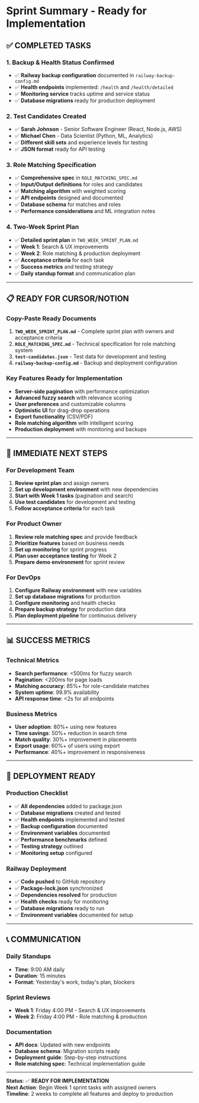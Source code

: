 # Sprint Summary - Ready for Implementation

## ✅ **COMPLETED TASKS**

### 1. **Backup & Health Status Confirmed**
- ✅ **Railway backup configuration** documented in `railway-backup-config.md`
- ✅ **Health endpoints** implemented: `/health` and `/health/detailed`
- ✅ **Monitoring service** tracks uptime and service status
- ✅ **Database migrations** ready for production deployment

### 2. **Test Candidates Created**
- ✅ **Sarah Johnson** - Senior Software Engineer (React, Node.js, AWS)
- ✅ **Michael Chen** - Data Scientist (Python, ML, Analytics)
- ✅ **Different skill sets** and experience levels for testing
- ✅ **JSON format** ready for API testing

### 3. **Role Matching Specification**
- ✅ **Comprehensive spec** in `ROLE_MATCHING_SPEC.md`
- ✅ **Input/Output definitions** for roles and candidates
- ✅ **Matching algorithm** with weighted scoring
- ✅ **API endpoints** designed and documented
- ✅ **Database schema** for matches and roles
- ✅ **Performance considerations** and ML integration notes

### 4. **Two-Week Sprint Plan**
- ✅ **Detailed sprint plan** in `TWO_WEEK_SPRINT_PLAN.md`
- ✅ **Week 1**: Search & UX improvements
- ✅ **Week 2**: Role matching & production deployment
- ✅ **Acceptance criteria** for each task
- ✅ **Success metrics** and testing strategy
- ✅ **Daily standup format** and communication plan

---

## 📋 **READY FOR CURSOR/NOTION**

### **Copy-Paste Ready Documents**
1. **`TWO_WEEK_SPRINT_PLAN.md`** - Complete sprint plan with owners and acceptance criteria
2. **`ROLE_MATCHING_SPEC.md`** - Technical specification for role matching system
3. **`test-candidates.json`** - Test data for development and testing
4. **`railway-backup-config.md`** - Backup and deployment configuration

### **Key Features Ready for Implementation**
- **Server-side pagination** with performance optimization
- **Advanced fuzzy search** with relevance scoring
- **User preferences** and customizable columns
- **Optimistic UI** for drag-drop operations
- **Export functionality** (CSV/PDF)
- **Role matching algorithm** with intelligent scoring
- **Production deployment** with monitoring and backups

---

## 🎯 **IMMEDIATE NEXT STEPS**

### **For Development Team**
1. **Review sprint plan** and assign owners
2. **Set up development environment** with new dependencies
3. **Start with Week 1 tasks** (pagination and search)
4. **Use test candidates** for development and testing
5. **Follow acceptance criteria** for each task

### **For Product Owner**
1. **Review role matching spec** and provide feedback
2. **Prioritize features** based on business needs
3. **Set up monitoring** for sprint progress
4. **Plan user acceptance testing** for Week 2
5. **Prepare demo environment** for sprint review

### **For DevOps**
1. **Configure Railway environment** with new variables
2. **Set up database migrations** for production
3. **Configure monitoring** and health checks
4. **Prepare backup strategy** for production data
5. **Plan deployment pipeline** for continuous delivery

---

## 📊 **SUCCESS METRICS**

### **Technical Metrics**
- **Search performance**: <500ms for fuzzy search
- **Pagination**: <200ms for page loads
- **Matching accuracy**: 85%+ for role-candidate matches
- **System uptime**: 99.9% availability
- **API response time**: <2s for all endpoints

### **Business Metrics**
- **User adoption**: 80%+ using new features
- **Time savings**: 50%+ reduction in search time
- **Match quality**: 30%+ improvement in placements
- **Export usage**: 60%+ of users using export
- **Performance**: 40%+ improvement in responsiveness

---

## 🚀 **DEPLOYMENT READY**

### **Production Checklist**
- ✅ **All dependencies** added to package.json
- ✅ **Database migrations** created and tested
- ✅ **Health endpoints** implemented and tested
- ✅ **Backup configuration** documented
- ✅ **Environment variables** documented
- ✅ **Performance benchmarks** defined
- ✅ **Testing strategy** outlined
- ✅ **Monitoring setup** configured

### **Railway Deployment**
- ✅ **Code pushed** to GitHub repository
- ✅ **Package-lock.json** synchronized
- ✅ **Dependencies resolved** for production
- ✅ **Health checks** ready for monitoring
- ✅ **Database migrations** ready to run
- ✅ **Environment variables** documented for setup

---

## 📞 **COMMUNICATION**

### **Daily Standups**
- **Time**: 9:00 AM daily
- **Duration**: 15 minutes
- **Format**: Yesterday's work, today's plan, blockers

### **Sprint Reviews**
- **Week 1**: Friday 4:00 PM - Search & UX improvements
- **Week 2**: Friday 4:00 PM - Role matching & production

### **Documentation**
- **API docs**: Updated with new endpoints
- **Database schema**: Migration scripts ready
- **Deployment guide**: Step-by-step instructions
- **Role matching spec**: Technical implementation guide

---

**Status**: ✅ **READY FOR IMPLEMENTATION**  
**Next Action**: Begin Week 1 sprint tasks with assigned owners  
**Timeline**: 2 weeks to complete all features and deploy to production
